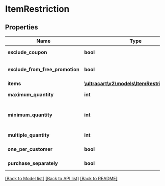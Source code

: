 # ItemRestriction

## Properties
Name | Type | Description | Notes
------------ | ------------- | ------------- | -------------
**exclude_coupon** | **bool** | Exclude coupons | [optional] 
**exclude_from_free_promotion** | **bool** | Exclude from free promotion | [optional] 
**items** | [**\ultracart\v2\models\ItemRestrictionItem[]**](ItemRestrictionItem.md) | Items | [optional] 
**maximum_quantity** | **int** | Maximum quantity | [optional] 
**minimum_quantity** | **int** | Minimum quantity (defaults to 1) | [optional] 
**multiple_quantity** | **int** | Multiple of quantity | [optional] 
**one_per_customer** | **bool** | One per customer | [optional] 
**purchase_separately** | **bool** | Purchase separately | [optional] 

[[Back to Model list]](../README.md#documentation-for-models) [[Back to API list]](../README.md#documentation-for-api-endpoints) [[Back to README]](../README.md)


